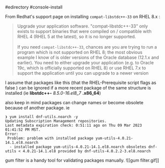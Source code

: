 #edirectory #console-install

From Redhat's support page on installing `compat-libstdc++-33` on RHEL 8.x :
> Upgrade your application software. "compat-libstdc++-33" only exists to support binaries that were compiled on / compatible with RHEL 4 (RHEL 5 at the latest), so it is no longer supported. <br><br>If you need `compat-libstdc++-33`, chances are you are trying to run a program which is not supported on RHEL 8; the most obvious example I know of is older versions of the Oracle database (12.1.x and earlier). You need to either upgrade your application (e.g. to Oracle 19c, which is officially supported on RHEL 8) or use RHEL 7.x to support the application until you can upgrade to a newer version

I assume that packages like this (that the RHEL-Prerequisite script flags as false ) can be ignored if a more recent package of the same structure is installed (ie **libstdc++-** *8.5.0-16.el8_7* **.x86_64**)

also keep in mind packages can change names or become obsolete because of another package. ie 
```shell
❯ yum install dnf-utils.noarch -y
Updating Subscription Management repositories.
Last metadata expiration check: 0:51:11 ago on Thu 09 Mar 2023 01:41:52 PM MST.
Error:
 Problem: problem with installed package yum-utils-4.0.21-14.1.el8.noarch
  - installed package yum-utils-4.0.21-14.1.el8.noarch obsoletes dnf-utils < 4.0.21-14.1.el8 provided by dnf-utils-4.0.2.2-3.el8.noarch
```

gum filter is a handy tool for validating packages manually. 
![[gum filter.gif]]
